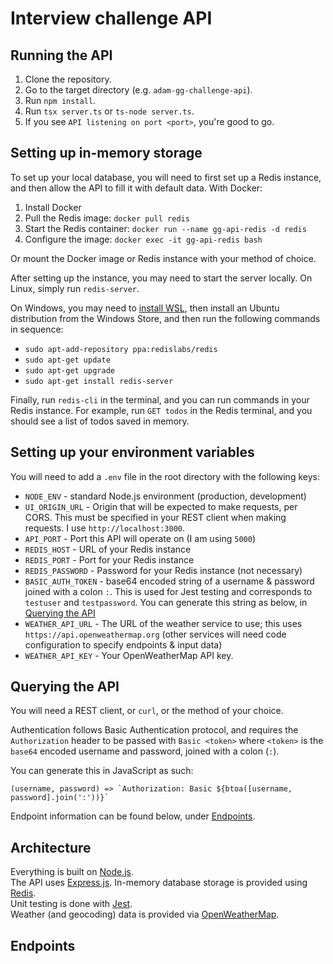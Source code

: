 # Interview challenge API

## Running the API

1. Clone the repository.
1. Go to the target directory (e.g. `adam-gg-challenge-api`).
1. Run `npm install`.
1. Run `tsx server.ts` or `ts-node server.ts`.
1. If you see `API listening on port <port>`, you're good to go.

## Setting up in-memory storage

To set up your local database, you will need to first set up a Redis instance, and then allow the API to fill it with default data. With Docker:

1. Install Docker
1. Pull the Redis image: `docker pull redis`
1. Start the Redis container: `docker run --name gg-api-redis -d redis`
1. Configure the image: `docker exec -it gg-api-redis bash`

Or mount the Docker image or Redis instance with your method of choice.

After setting up the instance, you may need to start the server locally. On Linux, simply run `redis-server`.

On Windows, you may need to [install WSL](TODO), then install an Ubuntu distribution from the Windows Store, and then run the following commands in sequence:

-   `sudo apt-add-repository ppa:redislabs/redis`
-   `sudo apt-get update`
-   `sudo apt-get upgrade`
-   `sudo apt-get install redis-server`

Finally, run `redis-cli` in the terminal, and you can run commands in your Redis instance. For example, run `GET todos` in the Redis terminal, and you should see a list of todos saved in memory.

## Setting up your environment variables

You will need to add a `.env` file in the root directory with the following keys:

-   `NODE_ENV` - standard Node.js environment (production, development)
-   `UI_ORIGIN_URL` - Origin that will be expected to make requests, per CORS. This must be specified in your REST client when making requests. I use `http://localhost:3000`.
-   `API_PORT` - Port this API will operate on (I am using `5000`)
-   `REDIS_HOST` - URL of your Redis instance
-   `REDIS_PORT` - Port for your Redis instance
-   `REDIS_PASSWORD` - Password for your Redis instance (not necessary)
-   `BASIC_AUTH_TOKEN` - base64 encoded string of a username & password joined with a colon `:`. This is used for Jest testing and corresponds to `testuser` and `testpassword`. You can generate this string as below, in [Querying the API](#querying-the-api)
-   `WEATHER_API_URL` - The URL of the weather service to use; this uses `https://api.openweathermap.org` (other services will need code configuration to specify endpoints & input data)
-   `WEATHER_API_KEY` - Your OpenWeatherMap API key.

## Querying the API

You will need a REST client, or `curl`, or the method of your choice.

Authentication follows Basic Authentication protocol, and requires the `Authorization` header to be passed with `Basic <token>` where `<token>` is the `base64` encoded username and password, joined with a colon (`:`).

You can generate this in JavaScript as such:

```
(username, password) => `Authorization: Basic ${btoa([username, password].join(':'))}`
```

Endpoint information can be found below, under [Endpoints](#endpoints).

## Architecture

Everything is built on [Node.js](https://nodejs.org/).  
The API uses [Express.js](https://expressjs.com/).
In-memory database storage is provided using [Redis](https://redis.io/).  
Unit testing is done with [Jest](https://jestjs.io/).  
Weather (and geocoding) data is provided via [OpenWeatherMap](https://openweathermap.org/).

## Endpoints
